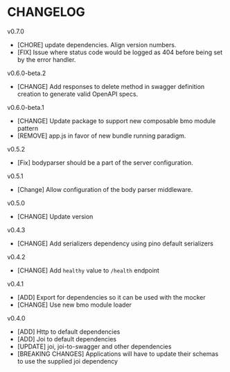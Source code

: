 # CHANGELOG

v0.7.0
- [CHORE] update dependencies. Align version numbers.
- [FIX] Issue where status code would be logged as 404 before being set by the error handler.

v0.6.0-beta.2
- [CHANGE] Add responses to delete method in swagger definition creation to generate valid OpenAPI specs.

v0.6.0-beta.1
- [CHANGE] Update package to support new composable bmo module pattern
- [REMOVE] app.js in favor of new bundle running paradigm.

v0.5.2
- [Fix] bodyparser should be a part of the server configuration.

v0.5.1
- [Change] Allow configuration of the body parser middleware.

v0.5.0
- [CHANGE] Update version

v0.4.3
- [CHANGE] Add serializers dependency using pino default serializers

v0.4.2
- [CHANGE] Add `healthy` value to `/health` endpoint

v0.4.1
- [ADD] Export for dependencies so it can be used with the mocker
- [CHANGE] Use new bmo module loader

v0.4.0
- [ADD] Http to default dependencies
- [ADD] Joi to default dependencies
- [UPDATE] joi, joi-to-swagger and other dependencies
- [BREAKING CHANGES] Applications will have to update their schemas to use the supplied joi dependency

